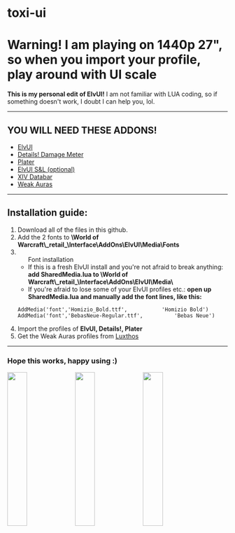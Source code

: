 # toxi-ui
<h1>Warning! I am playing on 1440p 27", so when you import your profile, play around with UI scale</h1>
<b>This is my personal edit of ElvUI!</b>
I am not familiar with LUA coding, so if something doesn't work, I doubt I can help you, lol.
<hr>
<h2><b>YOU WILL NEED THESE ADDONS!</b></h2>
<ul>
  <li><a href="https://www.tukui.org/download.php?client=win">ElvUI</a></li>
  <li><a href="https://www.curseforge.com/wow/addons/details">Details! Damage Meter</a></li>
  <li><a href="https://www.curseforge.com/wow/addons/plater-nameplates">Plater</a></li>
  <li><a href="https://www.tukui.org/download.php?client=win">ElvUI S&L (optional)</a></li>
  <li><a href="https://github.com/Vicious-wow/XIV_Databar">XIV Databar</a></li>
  <li><a href="https://www.curseforge.com/wow/addons/weakauras-2">Weak Auras</a></li>
  </ul>
<hr>
<h2>Installation guide:</h2>
<ol>
  <li>Download all of the files in this github.</li>
  <li>Add the 2 fonts to <b>\World of Warcraft\_retail_\Interface\AddOns\ElvUI\Media\Fonts</b></li>
  <li><ul>Font installation

<li>If this is a fresh ElvUI install and you're not afraid to break anything:
  <b>add SharedMedia.lua to \World of Warcraft\_retail_\Interface\AddOns\ElvUI\Media\</b></li>
<li>If you're afraid to lose some of your ElvUI profiles etc.:
  <b>open up SharedMedia.lua and manually add the font lines, like this:</b></li></ul>
  
  ```
  AddMedia('font','Homizio_Bold.ttf',			'Homizio Bold')
  AddMedia('font','BebasNeue-Regular.ttf',			'Bebas Neue')
 ```
 <li>Import the profiles of <b>ElvUI, Details!, Plater</b></li>
 <li>Get the Weak Auras profiles from <a href="https://luxthos.com">Luxthos</a></li>
 </ol>
 <hr>
 <h3>Hope this works, happy using :)</h3>
 
 <img width="30%" height="30%" src="https://preview.redd.it/ndnalfwg1pt51.jpg?width=2560&format=pjpg&auto=webp&s=0e357fa73784d520c598bcba4f34491b84ca5c72">
 <img width="30%" height="30%" src="https://preview.redd.it/xxo5obxg1pt51.jpg?width=2560&format=pjpg&auto=webp&s=9747a9bb1c271b644108cfb220f273cc2694fc65">
 <img width="30%" height="30%" src="https://preview.redd.it/ych9ocwg1pt51.jpg?width=2560&format=pjpg&auto=webp&s=3d1bff58f834b69c420c336f4ba823adce832ef4">
